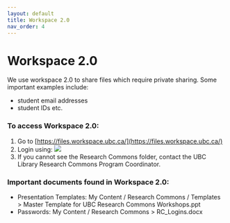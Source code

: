 ```yaml
---
layout: default
title: Workspace 2.0  
nav_order: 4
---
```

# Workspace 2.0
We use workspace 2.0 to share files which require private sharing. Some important examples include:
  - student email addresses
  - student IDs etc.
  
 ### To access Workspace 2.0:
 1. Go to [https://files.workspace.ubc.ca/](https://files.workspace.ubc.ca/)
 1. Login using:
  ![](..assets/images/workspace20.PNG)
 1. If you cannot see the Research Commons folder, contact the UBC Library Research Commons Program Coordinator. 

 ### Important documents found in Workspace 2.0:
 
 - Presentation Templates: My Content / Research Commons / Templates > Master Template for UBC Research Commons Workshops.ppt
 - Passwords: My Content / Research Commons > RC_Logins.docx
